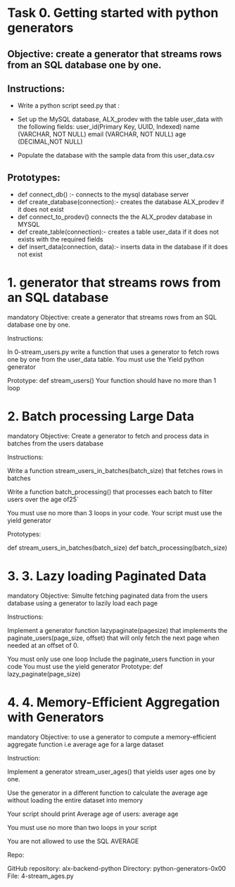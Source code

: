 # Task 0. Getting started with python generators
## Objective: create a generator that streams rows from an SQL database one by one.

## Instructions:

* Write a python script  seed.py that :

* Set up the MySQL database, ALX_prodev with the table user_data with the following fields:
user_id(Primary Key, UUID, Indexed)
name (VARCHAR, NOT NULL)
email (VARCHAR, NOT NULL)
age (DECIMAL,NOT NULL)
* Populate the database with the sample data from this user_data.csv
## Prototypes:
* def connect_db() :- connects to the mysql database server
* def create_database(connection):- creates the database ALX_prodev if it does not exist
* def connect_to_prodev() connects the the ALX_prodev database in MYSQL
* def create_table(connection):- creates a table user_data if it does not exists with the required fields
* def insert_data(connection, data):- inserts data in the database if it does not exist

# 1. generator that streams rows from an SQL database
mandatory
Objective: create a generator that streams rows from an SQL database one by one.

Instructions:

In 0-stream_users.py write a function that uses a generator to fetch rows one by one from the user_data table. You must use the Yield python generator

Prototype: def stream_users()
Your function should have no more than 1 loop

# 2. Batch processing Large Data
mandatory
Objective: Create a generator to fetch and process data in batches from the users database

Instructions:

Write a function stream_users_in_batches(batch_size) that fetches rows in batches

Write a function batch_processing() that processes each batch to filter users over the age of25`

You must use no more than 3 loops in your code. Your script must use the yield generator

Prototypes:

def stream_users_in_batches(batch_size)
def batch_processing(batch_size)

# 3. 3. Lazy loading Paginated Data
mandatory
Objective: Simulte fetching paginated data from the users database using a generator to lazily load each page

Instructions:

Implement a generator function lazypaginate(pagesize) that implements the paginate_users(page_size, offset) that will only fetch the next page when needed at an offset of 0.

You must only use one loop
Include the paginate_users function in your code
You must use the yield generator
Prototype:
def lazy_paginate(page_size)

# 4. 4. Memory-Efficient Aggregation with Generators
mandatory
Objective: to use a generator to compute a memory-efficient aggregate function i.e average age for a large dataset

Instruction:

Implement a generator stream_user_ages() that yields user ages one by one.

Use the generator in a different function to calculate the average age without loading the entire dataset into memory

Your script should print Average age of users: average age

You must use no more than two loops in your script

You are not allowed to use the SQL AVERAGE

Repo:

GitHub repository: alx-backend-python
Directory: python-generators-0x00
File: 4-stream_ages.py